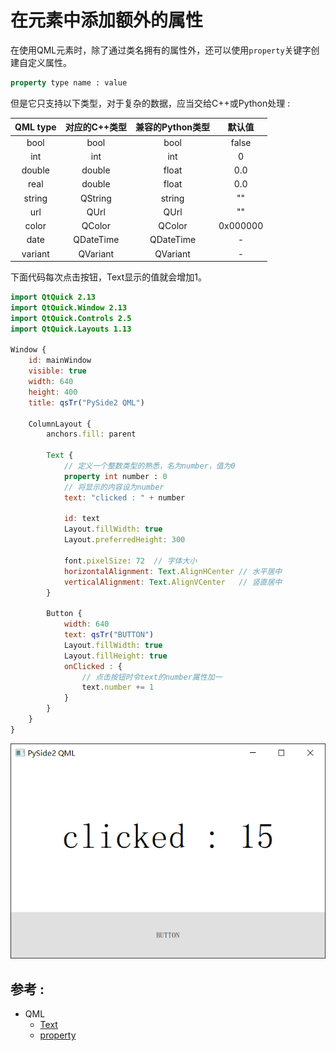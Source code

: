 # 在元素中添加额外的属性
在使用QML元素时，除了通过类名拥有的属性外，还可以使用`property`关键字创建自定义属性。
```QML
property type name : value
```
但是它只支持以下类型，对于复杂的数据，应当交给C++或Python处理 :  

| QML type | 对应的C++类型  | 兼容的Python类型 |  默认值    |
| :-:      | :-:           | :-:             | :-:        |
| bool     | bool          | bool            | false      |
| int      | int           | int             | 0          |
| double   | double        | float           | 0.0        |
| real     | double        | float           | 0.0        |
| string   | QString       | string          | ""         |
| url      | QUrl          | QUrl            | ""         |
| color    | QColor        | QColor          | 0x000000   |
| date     | QDateTime     | QDateTime       | -          |
| variant  | QVariant      | QVariant        | -          |

下面代码每次点击按钮，Text显示的值就会增加1。
```QML
import QtQuick 2.13
import QtQuick.Window 2.13
import QtQuick.Controls 2.5
import QtQuick.Layouts 1.13

Window {
    id: mainWindow
    visible: true
    width: 640
    height: 400
    title: qsTr("PySide2 QML")

    ColumnLayout {
        anchors.fill: parent

        Text {
            // 定义一个整数类型的熟悉，名为number，值为0
            property int number : 0
            // 将显示的内容设为number
            text: "clicked : " + number

            id: text
            Layout.fillWidth: true
            Layout.preferredHeight: 300
            
            font.pixelSize: 72  // 字体大小
            horizontalAlignment: Text.AlignHCenter // 水平居中
            verticalAlignment: Text.AlignVCenter   // 竖直居中
        }

        Button {
            width: 640
            text: qsTr("BUTTON")
            Layout.fillWidth: true
            Layout.fillHeight: true
            onClicked : {
                // 点击按钮时令text的number属性加一
                text.number += 1
            }
        }
    }
}
```

![Image](/image/qml/03.property/property.png)

## 参考 :  
* QML
  * [Text](https://doc.qt.io/qt-5/qml-qtquick-text.html)
  * [property](https://doc.qt.io/qt-5/qtqml-syntax-objectattributes.html#property-attributes)